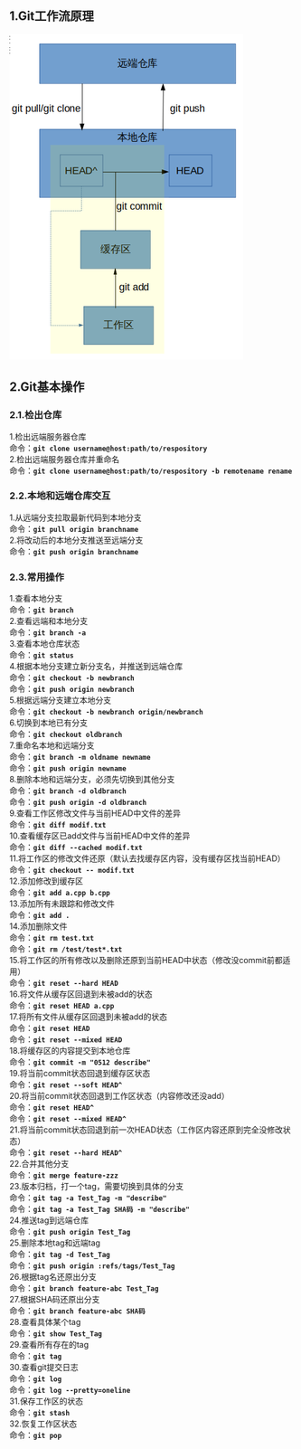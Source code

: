 ## 1.Git工作流原理

![](/images/posts/git.png)

## 2.Git基本操作
### 2.1.检出仓库
1.检出远端服务器仓库  
命令：**`git clone username@host:path/to/respository`**  
2.检出远端服务器仓库并重命名  
命令：**`git clone username@host:path/to/respository -b remotename rename`**
### 2.2.本地和远端仓库交互
1.从远端分支拉取最新代码到本地分支  
命令：**`git pull origin branchname`**  
2.将改动后的本地分支推送至远端分支  
命令：**`git push origin branchname`**
### 2.3.常用操作
1.查看本地分支  
命令：**`git branch`**  
2.查看远端和本地分支  
命令：**`git branch -a`**  
3.查看本地仓库状态  
命令：**`git status`**  
4.根据本地分支建立新分支名，并推送到远端仓库  
命令：**`git checkout -b newbranch`**  
命令：**`git push origin newbranch`**  
5.根据远端分支建立本地分支  
命令：**`git checkout -b newbranch origin/newbranch`**  
6.切换到本地已有分支  
命令：**`git checkout oldbranch`**  
7.重命名本地和远端分支  
命令：**`git branch -m oldname newname`**  
命令：**`git push origin newname`**  
8.删除本地和远端分支，必须先切换到其他分支  
命令：**`git branch -d oldbranch`**  
命令：**`git push origin -d oldbranch`**  
9.查看工作区修改文件与当前HEAD中文件的差异  
命令：**`git diff modif.txt`**  
10.查看缓存区已add文件与当前HEAD中文件的差异  
命令：**`git diff --cached modif.txt`**  
11.将工作区的修改文件还原（默认去找缓存区内容，没有缓存区找当前HEAD）  
命令：**`git checkout -- modif.txt`**  
12.添加修改到缓存区  
命令：**`git add a.cpp b.cpp`**  
13.添加所有未跟踪和修改文件  
命令：**`git add .`**  
14.添加删除文件  
命令：**`git rm test.txt`**  
命令：**`git rm /test/test*.txt`**  
15.将工作区的所有修改以及删除还原到当前HEAD中状态（修改没commit前都适用）  
命令：**`git reset --hard HEAD`**  
16.将文件从缓存区回退到未被add的状态  
命令：**`git reset HEAD a.cpp`**  
17.将所有文件从缓存区回退到未被add的状态  
命令：**`git reset HEAD`**  
命令：**`git reset --mixed HEAD`**  
18.将缓存区的内容提交到本地仓库  
命令：**`git commit -m "0512 describe"`**  
19.将当前commit状态回退到缓存区状态  
命令：**`git reset --soft HEAD^`**  
20.将当前commit状态回退到工作区状态（内容修改还没add）  
命令：**`git reset HEAD^`**  
命令：**`git reset --mixed HEAD^`**  
21.将当前commit状态回退到前一次HEAD状态（工作区内容还原到完全没修改状态）  
命令：**`git reset --hard HEAD^`**  
22.合并其他分支  
命令：**`git merge feature-zzz`**  
23.版本归档，打一个tag，需要切换到具体的分支  
命令：**`git tag -a Test_Tag -m "describe"`**  
命令：**`git tag -a Test_Tag SHA码 -m "describe"`**  
24.推送tag到远端仓库  
命令：**`git push origin Test_Tag`**  
25.删除本地tag和远端tag  
命令：**`git tag -d Test_Tag`**  
命令：**`git push origin :refs/tags/Test_Tag`**  
26.根据tag名还原出分支  
命令：**`git branch feature-abc Test_Tag`**  
27.根据SHA码还原出分支  
命令：**`git branch feature-abc SHA码`**  
28.查看具体某个tag  
命令：**`git show Test_Tag`**  
29.查看所有存在的tag  
命令：**`git tag`**  
30.查看git提交日志  
命令：**`git log`**  
命令：**`git log --pretty=oneline`**  
31.保存工作区的状态  
命令：**`git stash`**  
32.恢复工作区状态  
命令：**`git pop`**  